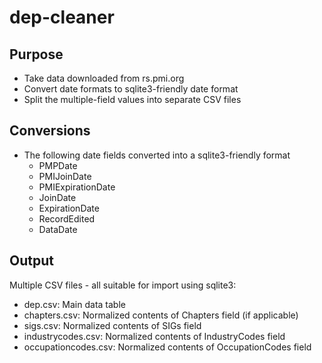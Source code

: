 # dep-cleaner

## Purpose
- Take data downloaded from rs.pmi.org
- Convert date formats to sqlite3-friendly date format
- Split the multiple-field values into separate CSV files

## Conversions
- The following date fields converted into a sqlite3-friendly format
  - PMPDate
  - PMIJoinDate
  - PMIExpirationDate
  - JoinDate
  - ExpirationDate
  - RecordEdited
  - DataDate

## Output
Multiple CSV files - all suitable for import using sqlite3:
- dep.csv: Main data table
- chapters.csv: Normalized contents of Chapters field (if applicable)
- sigs.csv: Normalized contents of SIGs field
- industrycodes.csv: Normalized contents of IndustryCodes field
- occupationcodes.csv: Normalized contents of OccupationCodes field
